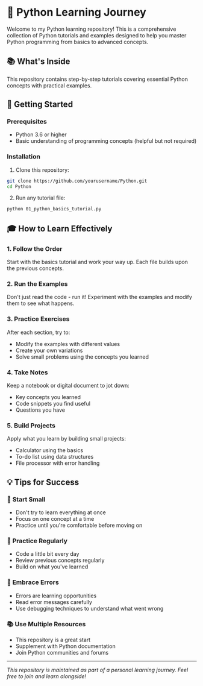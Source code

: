 # 🐍 Python Learning Journey

Welcome to my Python learning repository! This is a comprehensive collection of Python tutorials and examples designed to help you master Python programming from basics to advanced concepts.

## 📚 What's Inside

This repository contains step-by-step tutorials covering essential Python concepts with practical examples.

## 🚀 Getting Started

### Prerequisites

- Python 3.6 or higher
- Basic understanding of programming concepts (helpful but not required)

### Installation

1. Clone this repository:

```bash
git clone https://github.com/yourusername/Python.git
cd Python
```

2. Run any tutorial file:

```bash
python 01_python_basics_tutorial.py
```

## 🎓 How to Learn Effectively

### 1. **Follow the Order**

Start with the basics tutorial and work your way up. Each file builds upon the previous concepts.

### 2. **Run the Examples**

Don't just read the code - run it! Experiment with the examples and modify them to see what happens.

### 3. **Practice Exercises**

After each section, try to:

- Modify the examples with different values
- Create your own variations
- Solve small problems using the concepts you learned

### 4. **Take Notes**

Keep a notebook or digital document to jot down:

- Key concepts you learned
- Code snippets you find useful
- Questions you have

### 5. **Build Projects**

Apply what you learn by building small projects:

- Calculator using the basics
- To-do list using data structures
- File processor with error handling

## 💡 Tips for Success

### 🎯 **Start Small**

- Don't try to learn everything at once
- Focus on one concept at a time
- Practice until you're comfortable before moving on

### 🔄 **Practice Regularly**

- Code a little bit every day
- Review previous concepts regularly
- Build on what you've learned

### 🐛 **Embrace Errors**

- Errors are learning opportunities
- Read error messages carefully
- Use debugging techniques to understand what went wrong

### 📚 **Use Multiple Resources**

- This repository is a great start
- Supplement with Python documentation
- Join Python communities and forums

---

*This repository is maintained as part of a personal learning journey. Feel free to join and learn alongside!*

